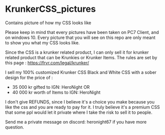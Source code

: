 # KrunkerCSS_pictures
Contains picture of how my CSS looks like

Please keep in mind that every pictures have been taken on PC7 Client, and on windows 10.
Every picture that you will see on this repo are only meant to show you what my CSS looks like.

Since the CSS is a krunker related product, I can only sell it for krunker related product that can be Krunkies or Krunker Items. The rules are set by this page : https://frvr.com/legal/krunker/

I sell my 100% customized Krunker CSS Black and White CSS with a sober design for the price of : 
- 35 000 kr gifted to IGN: HeroNight
OR
- 40 000 kr worth of Items to IGN: HeroNight

I don't give REFUNDS, since I believe it's a choice you make because you like the css and you are ready to pay for it. I truly believe it's a premium CSS that some ppl would let it private where I take the risk to sell it to people.

Send me a private message on discord: heronight67 if you have more question.

